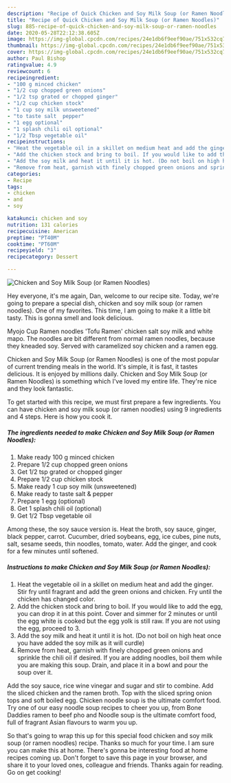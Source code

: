 ```yaml
---
description: "Recipe of Quick Chicken and Soy Milk Soup (or Ramen Noodles)"
title: "Recipe of Quick Chicken and Soy Milk Soup (or Ramen Noodles)"
slug: 885-recipe-of-quick-chicken-and-soy-milk-soup-or-ramen-noodles
date: 2020-05-28T22:12:38.605Z
image: https://img-global.cpcdn.com/recipes/24e1db6f9eef90ae/751x532cq70/chicken-and-soy-milk-soup-or-ramen-noodles-recipe-main-photo.jpg
thumbnail: https://img-global.cpcdn.com/recipes/24e1db6f9eef90ae/751x532cq70/chicken-and-soy-milk-soup-or-ramen-noodles-recipe-main-photo.jpg
cover: https://img-global.cpcdn.com/recipes/24e1db6f9eef90ae/751x532cq70/chicken-and-soy-milk-soup-or-ramen-noodles-recipe-main-photo.jpg
author: Paul Bishop
ratingvalue: 4.9
reviewcount: 6
recipeingredient:
- "100 g minced chicken"
- "1/2 cup chopped green onions"
- "1/2 tsp grated or chopped ginger"
- "1/2 cup chicken stock"
- "1 cup soy milk unsweetened"
- "to taste salt  pepper"
- "1 egg optional"
- "1 splash chili oil optional"
- "1/2 Tbsp vegetable oil"
recipeinstructions:
- "Heat the vegetable oil in a skillet on medium heat and add the ginger. Stir fry until fragrant and add the green onions and chicken. Fry until the chicken has changed color."
- "Add the chicken stock and bring to boil. If you would like to add the egg, you can drop it in at this point. Cover and simmer for 2 minutes or until the egg white is cooked but the egg yolk is still raw. If you are not using the egg, proceed to 3."
- "Add the soy milk and heat it until it is hot. (Do not boil on high heat once you have added the soy milk as it will curdle)"
- "Remove from heat, garnish with finely chopped green onions and sprinkle the chili oil if desired. If you are adding noodles, boil them while you are making this soup. Drain, and place it in a bowl and pour the soup over it."
categories:
- Recipe
tags:
- chicken
- and
- soy

katakunci: chicken and soy 
nutrition: 131 calories
recipecuisine: American
preptime: "PT40M"
cooktime: "PT60M"
recipeyield: "3"
recipecategory: Dessert

---
```



![Chicken and Soy Milk Soup (or Ramen Noodles)](https://img-global.cpcdn.com/recipes/24e1db6f9eef90ae/751x532cq70/chicken-and-soy-milk-soup-or-ramen-noodles-recipe-main-photo.jpg)

Hey everyone, it's me again, Dan, welcome to our recipe site. Today, we're going to prepare a special dish, chicken and soy milk soup (or ramen noodles). One of my favorites. This time, I am going to make it a little bit tasty. This is gonna smell and look delicious.

Myojo Cup Ramen noodles &#39;Tofu Ramen&#39; chicken salt soy milk and white mapo. The noodles are bit different from normal ramen noodles, because they kneaded soy. Served with caramelized soy chicken and a ramen egg.

Chicken and Soy Milk Soup (or Ramen Noodles) is one of the most popular of current trending meals in the world. It's simple, it is fast, it tastes delicious. It is enjoyed by millions daily. Chicken and Soy Milk Soup (or Ramen Noodles) is something which I've loved my entire life. They're nice and they look fantastic.


To get started with this recipe, we must first prepare a few ingredients. You can have chicken and soy milk soup (or ramen noodles) using 9 ingredients and 4 steps. Here is how you cook it.

<!--inarticleads1-->

##### The ingredients needed to make Chicken and Soy Milk Soup (or Ramen Noodles):

1. Make ready 100 g minced chicken
1. Prepare 1/2 cup chopped green onions
1. Get 1/2 tsp grated or chopped ginger
1. Prepare 1/2 cup chicken stock
1. Make ready 1 cup soy milk (unsweetened)
1. Make ready to taste salt &amp; pepper
1. Prepare 1 egg (optional)
1. Get 1 splash chili oil (optional)
1. Get 1/2 Tbsp vegetable oil


Among these, the soy sauce version is. Heat the broth, soy sauce, ginger, black pepper, carrot. Cucumber, dried soybeans, egg, ice cubes, pine nuts, salt, sesame seeds, thin noodles, tomato, water. Add the ginger, and cook for a few minutes until softened. 

<!--inarticleads2-->

##### Instructions to make Chicken and Soy Milk Soup (or Ramen Noodles):

1. Heat the vegetable oil in a skillet on medium heat and add the ginger. Stir fry until fragrant and add the green onions and chicken. Fry until the chicken has changed color.
1. Add the chicken stock and bring to boil. If you would like to add the egg, you can drop it in at this point. Cover and simmer for 2 minutes or until the egg white is cooked but the egg yolk is still raw. If you are not using the egg, proceed to 3.
1. Add the soy milk and heat it until it is hot. (Do not boil on high heat once you have added the soy milk as it will curdle)
1. Remove from heat, garnish with finely chopped green onions and sprinkle the chili oil if desired. If you are adding noodles, boil them while you are making this soup. Drain, and place it in a bowl and pour the soup over it.


Add the soy sauce, rice wine vinegar and sugar and stir to combine. Add the sliced chicken and the ramen broth. Top with the sliced spring onion tops and soft boiled egg. Chicken noodle soup is the ultimate comfort food. Try one of our easy noodle soup recipes to cheer you up, from Bone Daddies ramen to beef pho and Noodle soup is the ultimate comfort food, full of fragrant Asian flavours to warm you up. 

So that's going to wrap this up for this special food chicken and soy milk soup (or ramen noodles) recipe. Thanks so much for your time. I am sure you can make this at home. There's gonna be interesting food at home recipes coming up. Don't forget to save this page in your browser, and share it to your loved ones, colleague and friends. Thanks again for reading. Go on get cooking!
